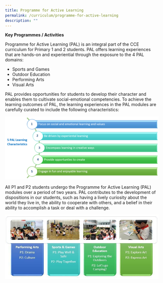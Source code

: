 ```yaml
---
title: Programme for Active Learning
permalink: /curriculum/programme-for-active-learning
description: ""
---
```

**Key Programmes / Activities**

Programme for Active Learning (PAL) is an integral part of the CCE curriculum for Primary 1 and 2 students. PAL offers learning experiences that are hands-on and experiential through the exposure to the 4 PAL domains:

* Sports and Games
* Outdoor Education
* Performing Arts
* Visual Arts

PAL provides opportunities for students to develop their character and enables them to cultivate social-emotional competencies. To achieve the learning outcomes of PAL, the learning experiences in the PAL modules are carefully curated to include the following characteristics:

![](/images/5%20PAL%20Learning%20Characteristics.png)

All P1 and P2 students undergo the Programme for Active Learning (PAL) modules over a period of two years. PAL contributes to the development of dispositions in our students, such as having a lively curiosity about the world they live in, the ability to cooperate with others, and a belief in their ability to accomplish a task or deal with a challenge.

![](/images/PAL%2024August.jpeg)